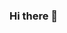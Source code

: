 ### Hi there 👋

<!--
**msh-8/msh-8** is a ✨ _special_ ✨ repository because its `README.md` (this file) appears on your GitHub profile.
[![Braydon's GitHub Banner](./assets/msh-8_banner.png)](https://github.com/msh-8/msh-8/images)
Here are some ideas to get you started:

- 🔭 I’m currently working on ...
- 🌱 I’m currently learning ...
- 👯 I’m looking to collaborate on ...
- 🤔 I’m looking for help with ...
- 💬 Ask me about ...
- 📫 How to reach me: ...
- 😄 Pronouns: ...
- ⚡ Fun fact: ...
-->
